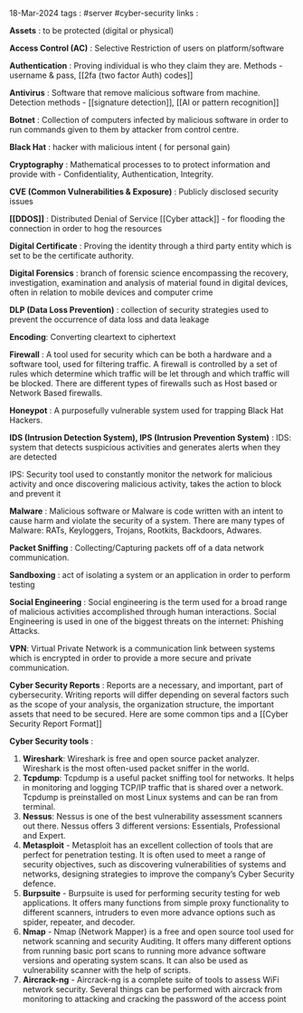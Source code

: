18-Mar-2024
tags : #server #cyber-security 
links :  

**Assets** : to be protected (digital or physical)

**Access Control (AC)** : Selective Restriction of users on platform/software

**Authentication** : Proving individual is who they claim they are. Methods - username & pass, [[2fa (two factor Auth) codes]]

**Antivirus** : Software that remove malicious software from machine. Detection methods - [[signature detection]], [[AI or pattern recognition]]

**Botnet** : Collection of computers infected by malicious software in order to run commands given to them by attacker from control centre.

**Black Hat** : hacker with malicious intent ( for personal gain)

**Cryptography** : Mathematical processes to to protect information and provide with - Confidentiality, Authentication, Integrity.

**CVE (Common Vulnerabilities & Exposure)** : Publicly disclosed security issues

**[[DDOS]]** : Distributed Denial of Service [[Cyber attack]] - for flooding the connection in order to hog the resources

**Digital Certificate** : Proving the identity through a third party entity which is set to be the certificate authority.

**Digital Forensics** : branch of forensic science encompassing the recovery, investigation, examination and analysis of material
found in digital devices, often in relation to mobile devices and computer crime

**DLP (Data Loss Prevention)** : collection of security strategies used to prevent the occurrence of data loss and data leakage

**Encoding**: Converting cleartext to ciphertext


**Firewall** : A tool used for security which can be both a hardware and a software tool, used for filtering traffic. A firewall is controlled by a set of rules which determine which traffic will be let through and which traffic will be blocked. There are different types of firewalls
such as Host based or Network Based firewalls.

**Honeypot** : A purposefully vulnerable system used for trapping Black Hat Hackers.

**IDS (Intrusion Detection System), IPS (Intrusion Prevention System)** : 
IDS: system that detects suspicious activities and generates alerts when they are detected

IPS: Security tool used to constantly monitor the network for malicious activity and once discovering malicious activity, takes the action to block and prevent it

**Malware** : Malicious software or Malware is code written with an intent to cause harm and violate the security of a system. There are many types of Malware: RATs, Keyloggers, Trojans,
Rootkits, Backdoors, Adwares.

**Packet Sniffing** : Collecting/Capturing packets off of a data network communication.

**Sandboxing** : act of isolating a system or an application in order to perform testing

**Social Engineering** : Social engineering is the term used for a broad range of malicious activities accomplished through human interactions. Social Engineering is used in one of the
biggest threats on the internet: Phishing Attacks.

**VPN**: Virtual Private Network is a communication link between systems which is encrypted in order to provide a more secure and private communication.

**Cyber Security Reports** : Reports are a necessary, and important, part of cybersecurity. Writing reports will differ depending on several factors such as the scope of your analysis, the organization
structure, the important assets that need to be secured. Here are some common tips and a [[Cyber Security Report Format]]

**Cyber Security tools** : 
1. **Wireshark**: Wireshark is free and open source packet analyzer. Wireshark is the most often-used packet sniffer in the world.
2. **Tcpdump**: Tcpdump is a useful packet sniffing tool for networks. It helps in monitoring and logging TCP/IP traffic that is shared over a network. Tcpdump is preinstalled on most Linux systems and can be ran from terminal.
3. **Nessus**: Nessus is one of the best vulnerability assessment scanners out there. Nessus offers 3 different versions: Essentials, Professional and Expert.
4. **Metasploit** - Metasploit has an excellent collection of tools that are perfect for penetration testing. It is often used to meet a range of security objectives, such as discovering vulnerabilities of systems and networks, designing strategies to improve the company’s Cyber Security defence.
5. **Burpsuite** - Burpsuite is used for performing security testing for web applications. It offers many functions from simple proxy functionality to different scanners, intruders to even more advance options such as spider, repeater, and decoder.
6. **Nmap** - Nmap (Network Mapper) is a free and open source tool used for network scanning and security Auditing. It offers many different options from running basic port scans to running more advance software versions and operating system scans. It can also be used as vulnerability scanner with the help of scripts.
7. **Aircrack-ng** - Aircrack-ng is a complete suite of tools to assess WiFi network security. Several things can be performed with aircrack from monitoring to attacking and cracking the password of the access point

